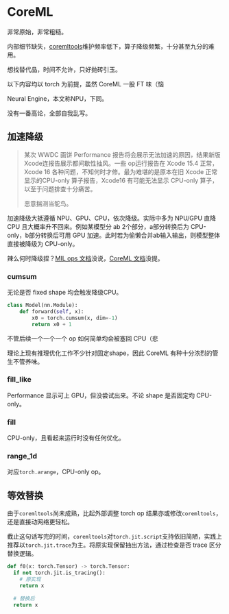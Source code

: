 # CoreML

非常原始，非常粗糙。

内部细节缺失，[coremltools](https://github.com/apple/coremltools)维护频率低下，算子降级频繁，十分甚至九分的难用。

想找替代品，时间不允许，只好抛砖引玉。

以下内容均以 torch 为前提，虽然 CoreML 一股 FT 味（恼

Neural Engine，本文称NPU，下同。

没有一番高论，全部自我乱写。



## 加速降级

> 某次 WWDC 画饼 Performance 报告将会展示无法加速的原因，结果新版Xcode连报告展示都间歇性抽风。一些 op运行报告在 Xcode 15.4 正常，Xcode 16 各种问题，不知何时才修。最为难堪的是原本在旧 Xcode 正常显示的CPU-only 算子报告，Xcode16 有可能无法显示 CPU-only 算子，以至于问题排查十分痛苦。
>
> 恶意揣测当鸵鸟。

加速降级大抵遵循 NPU、GPU、CPU，依次降级。实际中多为 NPU/GPU 直降 CPU 且大概率升不回来。例如某模型分 ab 2个部分，a部分转换后为 CPU-only，b部分转换后可用 GPU 加速。此时若为偷懒合并ab输入输出，则模型整体直接被降级为 CPU-only。

辣么何时降级捏？[MIL ops 文档](https://apple.github.io/coremltools/source/coremltools.converters.mil.mil.ops.defs.html)没说，[CoreML 文档](https://developer.apple.com/documentation/coreml/)没提。



### cumsum

无论是否 fixed shape 均会触发降级CPU。

```python
class Model(nn.Module):
    def forward(self, x):
        x0 = torch.cumsum(x, dim=-1)
        return x0 + 1
```

不管后续一个一个一个 op 如何简单均会被塞回 CPU（悲

理论上现有推理优化工作不少针对固定shape，因此 CoreML 有种十分浓烈的管生不管养味。



### fill_like

Performance 显示可上 GPU，但没尝试出来。不论 shape 是否固定均 CPU-only。



### fill

CPU-only，且看起来运行时没有任何优化。



### range_1d

对应`torch.arange`，CPU-only op。



## 等效替换

由于`coremltools`尚未成熟，比起外部调整 torch op 结果亦或修改`coremltools`，还是直接动网络更轻松。

截止这句话写完的时间，`coremltools`对`torch.jit.script`支持依旧简陋，实践上推荐以`torch.jit.trace`为主。将原实现保留抽出方法，通过检查是否 trace 区分替换逻辑。

```python
def f0(x: torch.Tensor) -> torch.Tensor:
  if not torch.jit.is_tracing():
    # 原实现
    return x
  
  # 替换后
  return x
```


